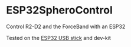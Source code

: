 # ESP32SpheroControl

Control R2-D2 and the ForceBand with an ESP32

Tested on the [ESP32 USB stick](http://www.emwires.com/ESP32USB/) and dev-kit
